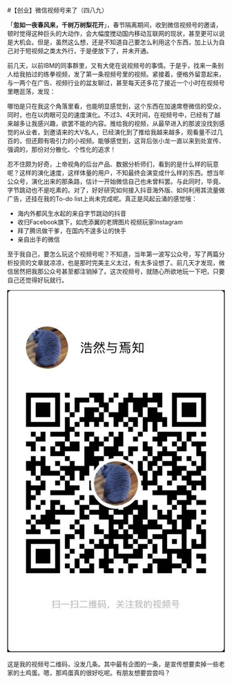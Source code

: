 #【创业】微信视频号来了（四八九）

「**忽如一夜春风来，千树万树梨花开**」，春节隔离期间，收到微信视频号的邀请，顿时觉得这种巨头的大动作，会大幅度搅动国内移动互联网的现状，甚至更可以说是大机会。但是，虽然这么想，还是不知道自己要怎么利用这个东西，加上认为自己对于短视频之类太外行，于是便放下了，并未开通。

前几天，以前IBM的同事群里，又有大佬在说视频号的事情。于是乎，找来一条别人给我拍过的练拳视频，发了第一条视频号里的视频。紧接着，便格外留意起来，与一两个在广告、视频行业的盆友聊过，甚至每天还多花了接近一个小时在视频号里瞎逛荡，发现：

哪怕是只在我这个角落里看，也能明显感觉到，这个东西在加速席卷微信的受众，同时，也在以肉眼可见的速度演化。不过3、4天时间，在视频号中，已经有了越来越多让我感兴趣，欲罢不能的内容。推给我的视频，从最早进入的那波没找到感觉的从业者，到邀请来的大V名人，已经演化到了推给我越来越多，观看量不过几百的，但还颇有吸引力的小视频。能够感觉到，这背后张小龙一直以来到处宣传、强调的，那份对分散化、个性化的追求！

忍不住颇为好奇，上帝视角的后台产品、数据分析师们，看到的是什么样的玩意呢？这样的演化速度，这样体量的用户，不知最终会演变成什么样的东西。想当年公众号，演化出来的那条路，估计一开始微信自己也未曾料罢。与此同时，毕竟、字节跳动也不是吃素的。对了，好好研究如何接入抖音海外版、如何利用其流量做广告，还挂在我的To-do list上尚未完成呢。真正是风起云涌的感觉哦：

- 海内外都风生水起的来自字节跳动的抖音
- 收归Facebook旗下，如虎添翼的老牌图片视频玩家Instagram
- 拜了腾讯做干爹，在国内不遑多让的快手
- 亲自出手的微信

至于我自己，要怎么玩这个视频号呢？不知道，当年第一波写公众号，写了两篇分析投资的文章就凉凉，也是那时完美主义太过，有太多设想了。前几天才发现，微信居然把我那公众号甚至都注销掉了。这次视频号，就随心所欲地玩一下吧，只要自己还觉得好玩就行。

![](qr-shipinhao.jpeg)



这是我的视频号二维码，没发几条。其中最有企图的一条，是宣传想要卖掉一些老家的土鸡蛋。嗯，那鸡蛋真的很好吃呢。有朋友想要尝尝吗？